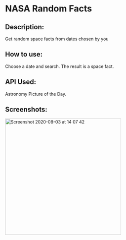 # NASA Random Facts

## Description: 
Get random space facts from dates chosen by you

## How to use: 
Choose a date and search. The result is a space fact.

## API Used: 
Astronomy Picture of the Day.

## Screenshots:

<img width="375" alt="Screenshot 2020-08-03 at 14 07 42" src="https://user-images.githubusercontent.com/60605300/89180755-b497a500-d592-11ea-97f5-3728dbd6b28e.png">
